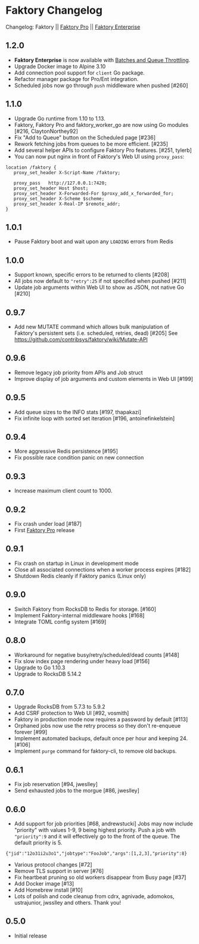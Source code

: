 # Faktory Changelog

Changelog: Faktory || [Faktory Pro](https://github.com/contribsys/faktory/blob/master/Pro-Changes.md) || [Faktory Enterprise](https://github.com/contribsys/faktory/blob/master/Ent-Changes.md)

## 1.2.0

- **Faktory Enterprise** is now available with [Batches and Queue Throttling](https://github.com/contribsys/faktory/wiki#faktory-enterprise).
- Upgrade Docker image to Alpine 3.10
- Add connection pool support for `client` Go package.
- Refactor manager package for Pro/Ent integration.
- Scheduled jobs now go through `push` middleware when pushed [#260]

## 1.1.0

- Upgrade Go runtime from 1.10 to 1.13.
- Faktory, Faktory Pro and faktory\_worker\_go are now using Go modules [#216, ClaytonNorthey92]
- Fix "Add to Queue" button on the Scheduled page [#236]
- Rework fetching jobs from queues to be more efficient. [#235]
- Add several helper APIs to configure Faktory Pro features. [#251, tylerb]
- You can now put nginx in front of Faktory's Web UI using `proxy_pass`:
```nginx
location /faktory {
   proxy_set_header X-Script-Name /faktory;

   proxy_pass   http://127.0.0.1:7420;
   proxy_set_header Host $host;
   proxy_set_header X-Forwarded-For $proxy_add_x_forwarded_for;
   proxy_set_header X-Scheme $scheme;
   proxy_set_header X-Real-IP $remote_addr;
}
```

## 1.0.1

- Pause Faktory boot and wait upon any `LOADING` errors from Redis

## 1.0.0

- Support known, specific errors to be returned to clients [#208]
- All jobs now default to `"retry":25` if not specified when pushed [#211]
- Update job arguments within Web UI to show as JSON, not native Go [#210]

## 0.9.7

- Add new MUTATE command which allows bulk manipulation of Faktory's
  persistent sets (i.e. scheduled, retries, dead) [#205]
  See https://github.com/contribsys/faktory/wiki/Mutate-API

## 0.9.6

- Remove legacy job priority from APIs and Job struct
- Improve display of job arguments and custom elements in Web UI [#199]

## 0.9.5

- Add queue sizes to the INFO stats [#197, thapakazi]
- Fix infinite loop with sorted set iteration [#196, antoinefinkelstein]

## 0.9.4

- More aggressive Redis persistence [#195]
- Fix possible race condition panic on new connection

## 0.9.3

- Increase maximum client count to 1000.

## 0.9.2

- Fix crash under load [#187]
- First [Faktory Pro](https://contribsys.com/faktory) release

## 0.9.1

- Fix crash on startup in Linux in development mode
- Close all associated connections when a worker process expires [#182]
- Shutdown Redis cleanly if Faktory panics (Linux only)

## 0.9.0

- Switch Faktory from RocksDB to Redis for storage. [#160]
- Implement Faktory-internal middleware hooks [#168]
- Integrate TOML config system [#169]

## 0.8.0

- Workaround for negative busy/retry/scheduled/dead counts [#148]
- Fix slow index page rendering under heavy load [#156]
- Upgrade to Go 1.10.3
- Upgrade to RocksDB 5.14.2

## 0.7.0

- Upgrade RocksDB from 5.7.3 to 5.9.2
- Add CSRF protection to Web UI [#92, vosmith]
- Faktory in production mode now requires a password by default [#113]
- Orphaned jobs now use the retry process so they don't re-enqueue forever [#99]
- Implement automated backups, default once per hour and keeping 24. [#106]
- Implement `purge` command for faktory-cli, to remove old backups.

## 0.6.1

- Fix job reservation [#94, jweslley]
- Send exhausted jobs to the morgue [#86, jweslley]

## 0.6.0

- Add support for job priorities [#68, andrewstucki]
  Jobs may now include "priority" with values 1-9, 9 being
  highest priority.  Push a job with `"priority":9` and it will
  effectively go to the front of the queue.  The default priority is 5.
```
{"jid":"12o31i2u3o1","jobtype":"FooJob","args":[1,2,3],"priority":8}
```
- Various protocol changes [#72]
- Remove TLS support in server [#76]
- Fix heartbeat pruning so old workers disappear from Busy page [#37]
- Add Docker image [#13]
- Add Homebrew install [#10]
- Lots of polish and code cleanup from cdrx, agnivade, adomokos,
  ustrajunior, jwsslley and others.  Thank you!

## 0.5.0

- Initial release
